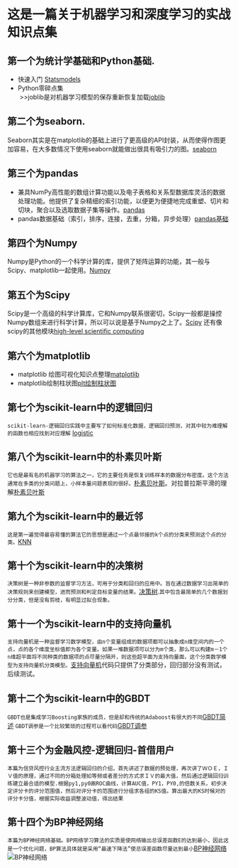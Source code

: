 这是一篇关于机器学习和深度学习的实战知识点集
===
## 第一个为统计学基础和Python基础.
* 快速入门 [Statsmodels](http://blog.163.com/bioinfor_cnu/blog/static/1944622372015815103523278/)<br>
* Python零碎点集<br>
  >>joblib是对机器学习模型的保存重新恢复加载[joblib](http://blog.csdn.net/Dream_angel_Z/article/details/47175373)
## 第二个为seaborn.
Seaborn其实是在matplotlib的基础上进行了更高级的API封装，从而使得作图更加容易，在大多数情况下使用seaborn就能做出很具有吸引力的图。[seaborn](http://blog.csdn.net/suzyu12345/article/details/69029106)
## 第三个为pandas
* 兼具NumPy高性能的数组计算功能以及电子表格和关系型数据库灵活的数据处理功能。他提供了复杂精细的索引功能，以便更为便捷地完成重塑、切片和切块，聚合以及选取数据子集等操作。[pandas](http://python.jobbole.com/84416/)<br>
* pandas数据基础（索引，排序，连接，去重，分箱，异步处理）[pandas基础](http://blog.csdn.net/niuniuyuh/article/details/77102442)
## 第四个为Numpy
Numpy是Python的一个科学计算的库，提供了矩阵运算的功能，其一般与Scipy、matplotlib一起使用。[Numpy](http://www.jb51.net/article/49397.htm)
## 第五个为Scipy
Scipy是一个高级的科学计算库，它和Numpy联系很密切，Scipy一般都是操控Numpy数组来进行科学计算，所以可以说是基于Numpy之上了。[Scipy](http://blog.csdn.net/q583501947/article/details/76735870)
还有像scipy的其他模块[high-level scientific computing](http://www.scipy-lectures.org/intro/scipy.html)
## 第六个为matplotlib
 * matplotlib 绘图可视化知识点整理[matplotlib](http://python.jobbole.com/85106/)<br>
 * matplotlib绘制柱状图[plt绘制柱状图](http://blog.csdn.net/sinat_36772813/article/details/77244189)

## 第七个为scikit-learn中的逻辑回归
`scikit-learn-逻辑回归实践中主要写了如何标准化数据，逻辑回归预测，对其中较为难理解的函数也相应找到对应理解` [logistic](http://blog.csdn.net/pipisorry/article/details/52251305)
## 第八个为scikit-learn中的朴素贝叶斯
`它也是最有名的机器学习的算法之一，它的主要任务是恢复训练样本的数据分布密度。这个方法通常在多类的分类问题上，小样本量问题表现的很好。`[朴素贝叶斯](http://blog.csdn.net/pipisorry/article/details/52251305)。对拉普拉斯平滑的理解[朴素贝叶斯](https://yq.aliyun.com/articles/113512)
## 第九个为scikit-learn中的最近邻
`这是第一遍觉得最容易懂的算法它的思想是通过一个点最邻接的k个点的分类来预测这个点的分类。`[KNN](http://blog.itpub.net/29829936/viewspace-2149679/)
## 第十个为scikit-learn中的决策树
`决策树是一种非参数的监督学习方法，可用于分类和回归的应用中。旨在通过数据学习出简单的决策规则来创建模型，进而预测和判定目标变量的结果。`[决策树](https://www.jianshu.com/p/62c5a5c086be).`其中包含最简单的几个数据划分分类，但是没有剪枝，有明显过拟合现象。`
## 第十一个为scikit-learn中的支持向量机
`支持向量机是一种监督学习数学模型，由n个变量组成的数据项都可以抽象成n维空间内的一个点，点的各个维度坐标值即为各个变量。如果一堆数据项可以分为m个类，那么可以构建m－1个n维超平面将不同种类的数据项的点尽量分隔开，则这些超平面为支持向量面，这个分类数学模型为支持向量机分类模型。`[支持向量机](https://www.jianshu.com/p/84015743be01)代码只提供了分类部分，回归部分没有测试，后续测试。
## 第十二个为scikit-learn中的GBDT
`GBDT也是集成学习Boosting家族的成员，但是却和传统的Adaboost有很大的不同`[GBDT简述](http://www.cnblogs.com/pinard/p/6140514.html)
`GBDT调参是一个比较繁琐的过程可以看代码`[GBDT调参](https://www.cnblogs.com/pinard/p/6143927.html)
## 第十三个为金融风控-逻辑回归-首借用户
`本篇为信贷风控行业主流方法逻辑回归的介绍，首先讲述了数据的预处理，再次讲了ＷＯＥ，ＩＶ值的原理，通过不同的分箱处理如等频或者差分的方式求ＩＶ的最大值，然后通过逻辑回归训练建立最合适的模型.根据py1,py0画ROC曲线，计算AUC值，PY1，PY0,的倍数关系，初步决定评分卡的评分范围值，然后对评分卡的范围进行分组求各组的KS值。算出最大的KS时候对的评分卡分值，根据实际收益调整波动值，得出结果`
## 第十四个为BP神经网络
`本篇为BP神经网络基础。BP网络学习算法的实质是使网络输出总误差函数E的达到最小，因此这是一个优化问题，BP算法具体就是采用“最速下降法”使总误差函数尽量达到最小`[BP神经网络](http://python.jobbole.com/82208/)
![BP神经网络](http://img.blog.csdn.net/20170211175842071watermark/2/text/aHR0cDovL2Jsb2cuY3Nkbi5uZXQvdHloal9zZg==/font/5a6L5L2T/fontsize/400/fill/I0JBQkFCMA==/dissolve/70/gravity/SouthEast)
